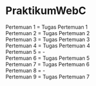 # PraktikumWebC

Pertemuan 1 = Tugas Pertemuan 1 <br>
Pertemuan 2 = Tugas Pertemuan 2 <br>
Pertemuan 3 = Tugas Pertemuan 3 <br>
Pertemuan 4 = Tugas Pertemuan 4 <br>
Pertemuan 5 = - <br>
Pertemuan 6 = Tugas Pertemuan 5 <br>
Pertemuan 7 = Tugas Pertemuan 6 <br>
Pertemuan 8 = - <br>
Pertemuan 9 = Tugas Pertemuan 7 <br>
